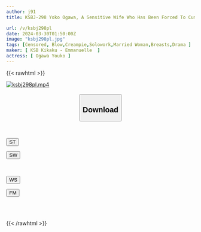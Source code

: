```yaml
---
author: j91
title: KSBJ-298 Yoko Ogawa, A Sensitive Wife Who Has Been Forced To Cum Many Times By Her Unfaithful Father-in-law And Allowed Him To Cum Inside Her.

url: /v/ksbj298pl
date: 2024-03-30T01:50:00Z
image: "ksbj298pl.jpg"
tags: [Censored, Blow,Creampie,Solowork,Married Woman,Breasts,Drama	]
maker: [ KSB Kikaku - Emmanuelle  ]
actress: [ Ogawa Youko ]
---
```



{{< rawhtml >}}

<div class="video" data-videoid="vk8A7L0kxBF4eZK">
    <a href="javascript:;">
        <img src="/v/ksbj298pl/ksbj298pl.jpg" width="WIDTH" height="HEIGHT" alt="ksbj298pl.mp4" loading="lazy">
    </a>
</div>

<script type="text/javascript" src="https://j91.asia/asset/on-demand-st.js"></script>

<br>
  <link rel="stylesheet" href="https://j91.asia/asset/bs5.css">
  
  <center>
  <button class="btn btn-primary" type="button" data-bs-toggle="collapse" data-bs-target=".multi-collapse" aria-expanded="false" aria-controls="multiCollapseExample1 multiCollapseExample2"><h2>Download</h2></button></center>
</p>
<div class="row">
  <div class="col">
    <div class="collapse multi-collapse" id="multiCollapseExample1">
      <div class="card card-body">
	      	      <br>
<div class="buttons">  
<p><a href="https://streamtape.to/v/vk8A7L0kxBF4eZK" target="_blank"><button class="btn-hover color-3"><i class="fa fa-download"></i> ST</button></a></p>
<p><a href="https://asnwish.com/7s9wfx0cmrgz" target="_blank"><button class="btn-hover color-2"><i class="fa fa-download"></i> SW</button></a></p></div>
    </div>
  </div>
</div>
  <div class="col">
    <div class="collapse multi-collapse" id="multiCollapseExample2">
      <div class="card card-body">
	      <br>
<div class="buttons">
<p><a href="https://wolfstream.tv/9aa7zbflxk98"><button class="btn-hover color-9"><i class="fa fa-download"></i> WS</button></a></p>
<p><a href="https://filemoon.sx/d/35pt6g6z5941"><button class="btn-hover color-8"><i class="fa fa-download"></i> FM</button></a></p></div>
<br><br>
      </div>
    </div>
  </div>
</div>

{{< /rawhtml >}}